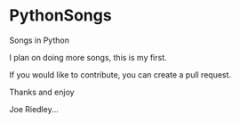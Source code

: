 # PythonSongs
Songs in Python


I plan on doing more songs, this is my first.

If you would like to contribute, you can create a pull request.

Thanks and enjoy


Joe Riedley...


